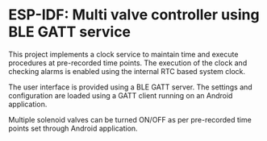 ESP-IDF: Multi valve controller using BLE GATT service
=======================================================

This project implements a clock service to maintain time and execute procedures at pre-recorded time points. The execution of the clock and checking alarms is enabled using the internal RTC based system clock.

The user interface is provided using a BLE GATT server. The settings and configuration are loaded using a GATT client running on an Android application.

Multiple solenoid valves can be turned ON/OFF as per pre-recorded time points set through Android application.
